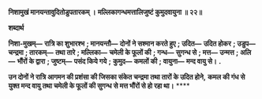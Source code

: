 **निशामुखं मानयन्तावुदितोडुपतारकम् ।** **मल्लिकागन्धमत्तालिजुष्टं कुमुदवायुना ॥ २२॥** 

**शब्दार्थ** 

**निशा-मुखम्—** **रात्रि का शुभारश्भ** **; मानयन्तौ—** **दोनों ने सश्मान करते हुए** **; उदित—** **उदित होकर** **; उडुप—** **चन्द्रमा** **; तारकम्—** **तथा तारे** **; मल्लिका—** **चमेली के फूलों की** **; गन्ध—** **सुगन्ध से** **; मत्त—** **उन्मत्त** **; अलि—** **भौंरों के द्वारा** **; जुष्टम्—** **पसंद किये गये** **;** **कुमुद—** **कमलों की** **; वायुना—** **मन्द वायु से।** **.** 

**उन दोनों ने रात्रि आगमन की प्रशंसा की जिसका संकेत चन्द्रमा तथा तारों के उदित होने,** **कमल की गंध से युक्त मन्द वायु तथा चमेली के फूलों की सुगन्ध से मत्त भौंरों से हो रहा था।** **** 